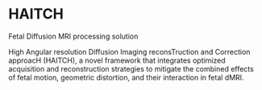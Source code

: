 # HAITCH
Fetal Diffusion MRI processing solution




High Angular resolution Diffusion Imaging reconsTruction and Correction approacH (HAITCH), a novel framework that integrates optimized acquisition and reconstruction strategies to mitigate the combined effects of fetal motion, geometric distortion, and their interaction in fetal dMRI.
